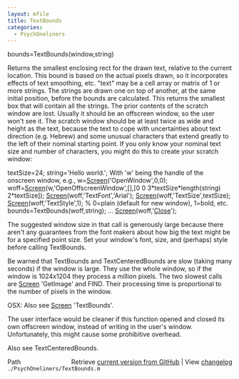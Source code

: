 ```yaml
---
layout: mfile
title: TextBounds
categories:
  - PsychOneliners
---
```


bounds=TextBounds\(window,string\)

Returns the smallest enclosing rect for the drawn text, relative to
the current location. This bound is based on the actual pixels
drawn, so it incorporates effects of text smoothing, etc. "text"
may be a cell array or matrix of 1 or more strings. The strings are
drawn one on top of another, at the same initial position, before
the bounds are calculated. This returns the smallest box that will
contain all the strings. The prior contents of the scratch window
are lost. Usually it should be an offscreen window, so the user
won't see it. The scratch window should be at least twice as wide
and height as the text, because the text to cope with uncertainties
about text direction \(e.g. Hebrew\) and some unusual characters that extend
greatly to the left of their nominal starting point. If you only
know your nominal text size and number of characters, you might do
this to create your scratch window:

textSize=24;
string='Hello world.';
With 'w' being the handle of the onscreen window, e.g., w=[Screen](/docs/Screen)\('OpenWindow',0,0\);
woff=[Screen](/docs/Screen)\(w,'OpenOffscreenWindow',\[\],\[0 0 3\*textSize\*length\(string\) 2\*textSize\]\);
[Screen](/docs/Screen)\(woff,'TextFont','Arial'\);
[Screen](/docs/Screen)\(woff,'TextSize',textSize\);
[Screen](/docs/Screen)\(woff,'TextStyle',1\); % 0=plain \(default for new window\), 1=bold, etc.
bounds=TextBounds\(woff,string\);
...
[Screen](/docs/Screen)\(woff,'[Close](/docs/Close)'\);

The suggested window size in that call is generously large because there
aren't any guarantees from the font makers about how big the text might
be for a specified point size. Set your window's font, size, and
\(perhaps\) style before calling TextBounds.

Be warned that TextBounds and TextCenteredBounds are slow \(taking many
seconds\) if the window is large. They use the whole window, so if the
window is 1024x1204 they process a million pixels. The two slowest calls
are [Screen](/docs/Screen) 'GetImage' and FIND. Their processing time is proportional to
the number of pixels in the window.

OSX: Also see [Screen](/docs/Screen) 'TextBounds'.

The user interface would be cleaner if this function opened and closed
its own offscreen window, instead of writing in the user's window.
Unfortunately, this might cause some prohibitive overhead.

Also see TextCenteredBounds.


<div class="code_header" style="text-align:right;">
  <span style="float:left;">Path&nbsp;&nbsp;</span> <span class="counter">Retrieve <a href=
  "https://raw.github.com/Psychtoolbox-3/Psychtoolbox-3/beta/./PsychOneliners/TextBounds.m">current version from GitHub</a> | View <a href=
  "https://github.com/Psychtoolbox-3/Psychtoolbox-3/commits/beta/./PsychOneliners/TextBounds.m">changelog</a></span>
</div>
<div class="code">
  <code>./PsychOneliners/TextBounds.m</code>
</div>
